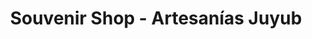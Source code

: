 ---
title: "Souvenir Shop - Artesanías Juyub"
url: /panajachel/souvenir-shop-artesanias-juyub/
shop: regalo
---